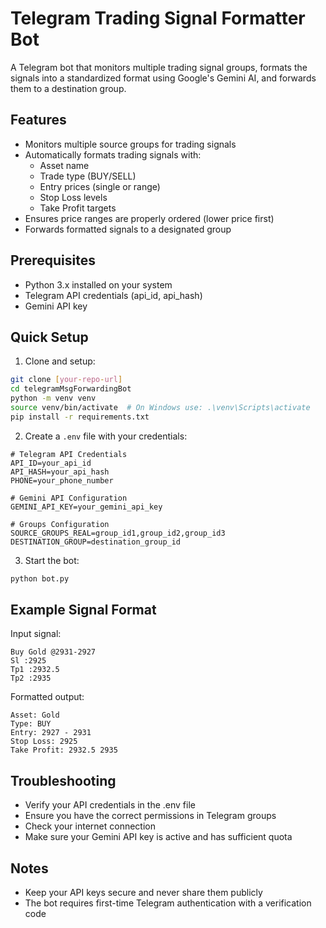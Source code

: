 # Telegram Trading Signal Formatter Bot

A Telegram bot that monitors multiple trading signal groups, formats the signals into a standardized format using Google's Gemini AI, and forwards them to a destination group.

## Features

- Monitors multiple source groups for trading signals
- Automatically formats trading signals with:
  - Asset name
  - Trade type (BUY/SELL)
  - Entry prices (single or range)
  - Stop Loss levels
  - Take Profit targets
- Ensures price ranges are properly ordered (lower price first)
- Forwards formatted signals to a designated group

## Prerequisites

- Python 3.x installed on your system
- Telegram API credentials (api_id, api_hash)
- Gemini API key

## Quick Setup

1. Clone and setup:
```bash
git clone [your-repo-url]
cd telegramMsgForwardingBot
python -m venv venv
source venv/bin/activate  # On Windows use: .\venv\Scripts\activate
pip install -r requirements.txt
```

2. Create a `.env` file with your credentials:
```env
# Telegram API Credentials
API_ID=your_api_id
API_HASH=your_api_hash
PHONE=your_phone_number

# Gemini API Configuration
GEMINI_API_KEY=your_gemini_api_key

# Groups Configuration
SOURCE_GROUPS_REAL=group_id1,group_id2,group_id3
DESTINATION_GROUP=destination_group_id
```

3. Start the bot:
```bash
python bot.py
```

## Example Signal Format

Input signal:
```
Buy Gold @2931-2927
Sl :2925
Tp1 :2932.5
Tp2 :2935
```

Formatted output:
```
Asset: Gold
Type: BUY
Entry: 2927 - 2931
Stop Loss: 2925
Take Profit: 2932.5 2935
```

## Troubleshooting

- Verify your API credentials in the .env file
- Ensure you have the correct permissions in Telegram groups
- Check your internet connection
- Make sure your Gemini API key is active and has sufficient quota

## Notes

- Keep your API keys secure and never share them publicly
- The bot requires first-time Telegram authentication with a verification code